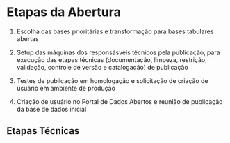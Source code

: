 # Etapas da Abertura

1. Escolha das bases prioritárias e transformação para bases tabulares abertas

2. Setup das máquinas dos responsásveis técnicos pela publicação, para execução das etapas técnicas (documentação, limpeza, restrição, validação, controle de versão e catalogação) de publicação

3. Testes de pubilcação em homologação e solicitação de criação de usuário em ambiente de produção

4. Criação de usuário no Portal de Dados Abertos e reunião de publicação da base de dados inicial



## Etapas Técnicas


[](!static/etapas-tecnicas.png)